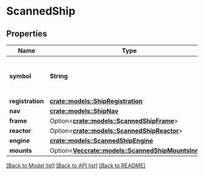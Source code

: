 # ScannedShip

## Properties

Name | Type | Description | Notes
------------ | ------------- | ------------- | -------------
**symbol** | **String** | The globally unique identifier of the ship. | 
**registration** | [**crate::models::ShipRegistration**](ShipRegistration.md) |  | 
**nav** | [**crate::models::ShipNav**](ShipNav.md) |  | 
**frame** | Option<[**crate::models::ScannedShipFrame**](ScannedShip_frame.md)> |  | [optional]
**reactor** | Option<[**crate::models::ScannedShipReactor**](ScannedShip_reactor.md)> |  | [optional]
**engine** | [**crate::models::ScannedShipEngine**](ScannedShip_engine.md) |  | 
**mounts** | Option<[**Vec<crate::models::ScannedShipMountsInner>**](ScannedShip_mounts_inner.md)> |  | [optional]

[[Back to Model list]](../README.md#documentation-for-models) [[Back to API list]](../README.md#documentation-for-api-endpoints) [[Back to README]](../README.md)


